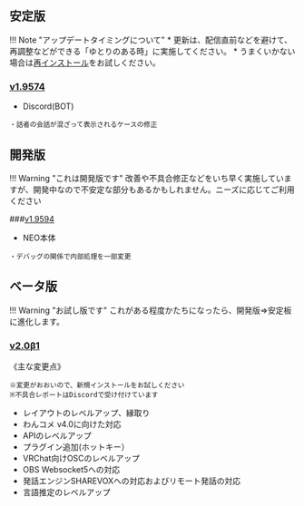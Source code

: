 ## 安定版
!!! Note "アップデートタイミングについて"
    * 更新は、配信直前などを避けて、再調整などができる「ゆとりのある時」に実施してください。
    * うまくいかない場合は[再インストール](qa/reinstall.md)をお試しください。

### [v1.9574](https://machanbazaar.com/wp-content/uploads/2022/07/YNCneo_v1.9574.zip)
* Discord(BOT)
```
・話者の会話が混ざって表示されるケースの修正
```

## 開発版
!!! Warning "これは開発版です"
    改善や不具合修正などをいち早く実施していますが、開発中なので不安定な部分もあるかもしれません。ニーズに応じてご利用ください

###[v1.9594](https://machanbazaar.com/wp-content/uploads/2022/08/YNCneo_v1.9594.zip)
* NEO本体
```
・デバッグの関係で内部処理を一部変更
```

## ベータ版
!!! Warning "お試し版です"
    これがある程度かたちになったら、開発版⇒安定板に進化します。

### [v2.0β1](https://machanbazaar.com/wp-content/uploads/2022/09/YNCneo_v2.0beta1.zip)

《主な変更点》
```
※変更がおおいので、新規インストールをお試しください
※不具合レポートはDiscordで受け付けています
```

* レイアウトのレベルアップ、縁取り
* わんコメ v4.0に向けた対応
* APIのレベルアップ
* プラグイン追加(ホットキー）
* VRChat向けOSCのレベルアップ
* OBS Websocket5への対応
* 発話エンジンSHAREVOXへの対応およびリモート発話の対応
* 言語推定のレベルアップ
